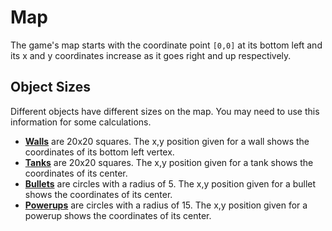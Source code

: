 # Map

The game's map starts with the coordinate point `[0,0]` at its bottom left and its x and y coordinates increase as it
goes right and up respectively.

## Object Sizes

Different objects have different sizes on the map. You may need to use this information for some calculations.

- [**Walls**](../game_objects/wall.md) are 20x20 squares. The x,y position given for a wall shows the coordinates of its bottom left vertex.
- [**Tanks**](../game_objects/tank.md) are 20x20 squares. The x,y position given for a tank shows the coordinates of its center.
- [**Bullets**](../game_objects/bullet.md) are circles with a radius of 5. The x,y position given for a bullet shows the coordinates of its center.
- [**Powerups**](../game_objects/powerup.md) are circles with a radius of 15. The x,y position given for a powerup shows the coordinates of its center.
